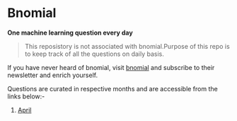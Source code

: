 # Bnomial 
**One machine learning question every day**

> This reposistory is not associated with bnomial.Purpose of this repo is to keep track of all the questions on daily basis. 

If you have never heard of bnomial, visit [bnomial](https://today.bnomial.com/) and subscribe to their newsletter and enrich yourself.

Questions are curated in respective months and are accessible from the links below:-

1. [April](April_22.md) 

